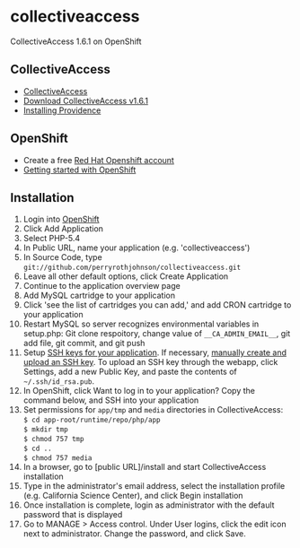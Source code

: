 # collectiveaccess
CollectiveAccess 1.6.1 on OpenShift

## CollectiveAccess
* [CollectiveAccess](http://www.collectiveaccess.org)
* [Download CollectiveAccess v1.6.1](https://github.com/collectiveaccess/providence/releases/tag/1.6.1)
* [Installing Providence](http://docs.collectiveaccess.org/wiki/Installing_Providence)

## OpenShift
* Create a free [Red Hat Openshift account](https://openshift.redhat.com)
* [Getting started with OpenShift](https://openshift.redhat.com/app/getting_started)

## Installation
1. Login into [OpenShift](https://openshift.redhat.com)
2. Click Add Application
3. Select PHP-5.4
4. In Public URL, name your application (e.g. 'collectiveaccess')
5. In Source Code, type `git://github.com/perryrothjohnson/collectiveaccess.git`
6. Leave all other default options, click Create Application
7. Continue to the application overview page
8. Add MySQL cartridge to your application
8. Click 'see the list of cartridges you can add,' and add CRON cartridge to your application
9. Restart MySQL so server recognizes environmental variables in setup.php: Git clone respoitory, change value of `__CA_ADMIN_EMAIL__`, git add file, git commit, and git push
10. Setup [SSH keys for your application](https://developers.openshift.com/en/managing-remote-connection.html#keys). If necessary, [manually create and upload an SSH key](http://docs.openshift.com/online/user_guide/ssh_keys.html#tutorial-creating-and-uploading-ssh-keys). To upload an SSH key through the webapp, click Settings, add a new Public Key, and paste the contents of `~/.ssh/id_rsa.pub`.
11. In OpenShift, click Want to log in to your application? Copy the command below, and SSH into your application
12. Set permissions for `app/tmp` and `media` directories in CollectiveAccess:  
`$ cd app-root/runtime/repo/php/app`  
`$ mkdir tmp`  
`$ chmod 757 tmp`  
`$ cd ..`  
`$ chmod 757 media`
13. In a browser, go to [public URL]/install and start CollectiveAccess installation
14. Type in the administrator's email address, select the installation profile (e.g. California Science Center), and click Begin installation
15. Once installation is complete, login as administrator with the default password that is displayed
16. Go to MANAGE > Access control. Under User logins, click the edit icon next to administrator. Change the password, and click Save.
